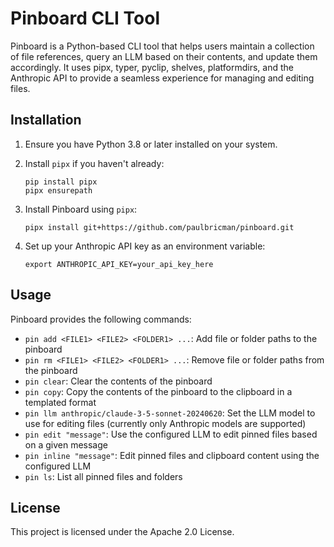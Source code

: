 # Pinboard CLI Tool

Pinboard is a Python-based CLI tool that helps users maintain a collection of file references, query an LLM based on their contents, and update them accordingly. It uses pipx, typer, pyclip, shelves, platformdirs, and the Anthropic API to provide a seamless experience for managing and editing files.

## Installation

1. Ensure you have Python 3.8 or later installed on your system.

2. Install `pipx` if you haven't already:
   ```
   pip install pipx
   pipx ensurepath
   ```

3. Install Pinboard using `pipx`:
   ```
   pipx install git+https://github.com/paulbricman/pinboard.git
   ```

4. Set up your Anthropic API key as an environment variable:
   ```
   export ANTHROPIC_API_KEY=your_api_key_here
   ```

## Usage

Pinboard provides the following commands:

- `pin add <FILE1> <FILE2> <FOLDER1> ...`: Add file or folder paths to the pinboard
- `pin rm <FILE1> <FILE2> <FOLDER1> ...`: Remove file or folder paths from the pinboard
- `pin clear`: Clear the contents of the pinboard
- `pin copy`: Copy the contents of the pinboard to the clipboard in a templated format
- `pin llm anthropic/claude-3-5-sonnet-20240620`: Set the LLM model to use for editing files (currently only Anthropic models are supported)
- `pin edit "message"`: Use the configured LLM to edit pinned files based on a given message
- `pin inline "message"`: Edit pinned files and clipboard content using the configured LLM
- `pin ls`: List all pinned files and folders

## License

This project is licensed under the Apache 2.0 License.